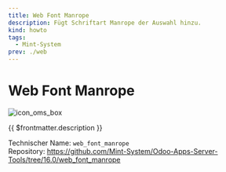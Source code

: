 ```yaml
---
title: Web Font Manrope
description: Fügt Schriftart Manrope der Auswahl hinzu.
kind: howto
tags:
  - Mint-System
prev: ./web
---
```


# Web Font Manrope

![icon_oms_box](../attachments/icons_odoo_mint_system.png)

{{ $frontmatter.description }}

Technischer Name: `web_font_manrope`\
Repository: <https://github.com/Mint-System/Odoo-Apps-Server-Tools/tree/16.0/web_font_manrope>
